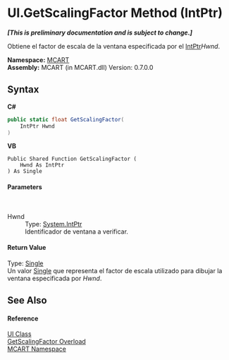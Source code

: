 # UI.GetScalingFactor Method (IntPtr)
 _**\[This is preliminary documentation and is subject to change.\]**_

Obtiene el factor de escala de la ventana especificada por el <a href="http://msdn2.microsoft.com/es-es/library/5he14kz8" target="_blank">IntPtr</a>*Hwnd*.

**Namespace:**&nbsp;<a href="89e7854f-fe6f-d208-fb0c-b17953422852">MCART</a><br />**Assembly:**&nbsp;MCART (in MCART.dll) Version: 0.7.0.0

## Syntax

**C#**<br />
``` C#
public static float GetScalingFactor(
	IntPtr Hwnd
)
```

**VB**<br />
``` VB
Public Shared Function GetScalingFactor ( 
	Hwnd As IntPtr
) As Single
```


#### Parameters
&nbsp;<dl><dt>Hwnd</dt><dd>Type: <a href="http://msdn2.microsoft.com/es-es/library/5he14kz8" target="_blank">System.IntPtr</a><br />Identificador de ventana a verificar.</dd></dl>

#### Return Value
Type: <a href="http://msdn2.microsoft.com/es-es/library/3www918f" target="_blank">Single</a><br />Un valor <a href="http://msdn2.microsoft.com/es-es/library/3www918f" target="_blank">Single</a> que representa el factor de escala utilizado para dibujar la ventana especificada por *Hwnd*.

## See Also


#### Reference
<a href="11cde9c6-a596-d602-594d-308b0ec41ea6">UI Class</a><br /><a href="228b783b-47d1-4857-86eb-0751729aa002">GetScalingFactor Overload</a><br /><a href="89e7854f-fe6f-d208-fb0c-b17953422852">MCART Namespace</a><br />